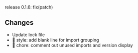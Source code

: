 release 0.1.6: fix(patch)

Changes
--------------------------------------------------------------------------------
- Update lock file
- 💄 style: add blank line for import grouping
- 🔧 chore: comment out unused imports and version display

